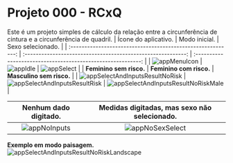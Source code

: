 # Projeto 000 - RCxQ

Este é um projeto simples de cálculo da relação entre a circunferência de cintura e a circunferência de quadril.
|                     Ícone do aplicativo.                     |                        Modo inicial.                         |                      Sexo selecionado.                       |
| :----------------------------------------------------------: | :----------------------------------------------------------: | :----------------------------------------------------------: |
| ![appMenuIcon](\img\appMenuIcon.png) | ![appIdle](\img\appIdle.png) | ![appSelect](\img\appSelect.png) |
|                   **Feminino sem risco.**                    |                   **Feminino com risco.**                    |                   **Masculino sem risco.**                   |
| ![appSelectAndInputsResultNoRisk](\img\appSelectAndInputsResultNoRisk.png) | ![appSelectAndInputsResultRisk](\img\appSelectAndInputsResultRisk.png) | ![appSelectAndInputsResultNoRiskMale](\img\appSelectAndInputsResultNoRiskMale.png) |



|Nenhum dado digitado.| Medidas digitadas, mas sexo não selecionado. |
| :--: | :----------------------------------------------------------: |
| ![appNoInputs](\img\appNoInputs.png)     | ![appNoSexSelect](\img\appNoSexSelect.png)                                                               |

**Exemplo em modo paisagem.**
![appSelectAndInputsResultNoRiskLandscape](\img\appSelectAndInputsResultNoRiskLandscape.png)